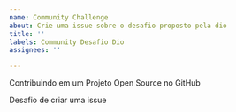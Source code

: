 ```yaml
---
name: Community Challenge
about: Crie uma issue sobre o desafio proposto pela dio
title: ''
labels: Community Desafio Dio
assignees: ''

---
```


Contribuindo em um Projeto Open Source no GitHub

Desafio de criar uma issue
